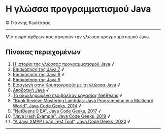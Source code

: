 # Η γλώσσα προγραμματισμού Java
© Γιάννης Κωστάρας

---

Μια σειρά άρθρων που αφορούν την γλώσσα προγραμματισμού Java. 

## Πίνακας περιεχομένων

1. [Η ιστορία της γλώσσας προγραμματισμού Java](JavaHistory.md) √
2. [Επισκόπηση της Java 7](Java7/README.md) √
3. [Επισκόπηση της Java 8](Java8/README.md) √
4. [Επισκόπηση της Java 9](Java9/README.md)
5. [Εισαγωγή στην Κρυπτογραφία με τη γλώσσα Java](JavaCryptography/README.md) √
6. [Αποδοτική Java](JavaPerformance/README.md) √
7. [Το ολοκληρωμένο περιβάλλον εργασίας NetBeans](NetBeans/README.md) √
8. ["Book Review: Mastering Lambdas: Java Programming in a Multicore World", Java Code Geeks, 2014](https://www.javacodegeeks.com/2014/12/book-review-mastering-lambdas-java-programming-in-a-multicore-world.html) √
9. ["NetBeans 9 EA", Java Code Geeks, 2017](https://www.javacodegeeks.com/2017/07/netbeans-9-early-access.html) √
10. ["Java Hash Example", Java Code Geeks, 2019](https://examples.javacodegeeks.com/java-hash-example) √
11. ["A Java XMPP Load Test Tool", Java Code Geeks, 2020](https://www.javacodegeeks.com/java-xmpp-load-test-tool.html) √

---